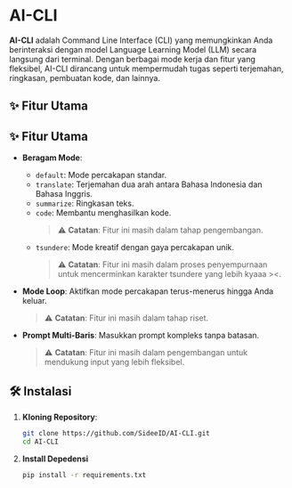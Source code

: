 # AI-CLI

**AI-CLI** adalah Command Line Interface (CLI) yang memungkinkan Anda berinteraksi dengan model Language Learning Model (LLM) secara langsung dari terminal. Dengan berbagai mode kerja dan fitur yang fleksibel, AI-CLI dirancang untuk mempermudah tugas seperti terjemahan, ringkasan, pembuatan kode, dan lainnya.

## ✨ Fitur Utama

## ✨ Fitur Utama

- **Beragam Mode**: 
  - `default`: Mode percakapan standar.
  - `translate`: Terjemahan dua arah antara Bahasa Indonesia dan Bahasa Inggris.
  - `summarize`: Ringkasan teks.
  - `code`: Membantu menghasilkan kode.  
    > ⚠️ **Catatan**: Fitur ini masih dalam tahap pengembangan.
  - `tsundere`: Mode kreatif dengan gaya percakapan unik.  
    > ⚠️ **Catatan**: Fitur ini masih dalam proses penyempurnaan untuk mencerminkan karakter tsundere yang lebih kyaaa ><.
    
- **Mode Loop**: Aktifkan mode percakapan terus-menerus hingga Anda keluar.  
  > ⚠️ **Catatan**: Fitur ini masih dalam tahap riset.

- **Prompt Multi-Baris**: Masukkan prompt kompleks tanpa batasan.  
  > ⚠️ **Catatan**: Fitur ini masih dalam pengembangan untuk mendukung input yang lebih fleksibel.

## 🛠️ Instalasi

1. **Kloning Repository**:
   ```bash
   git clone https://github.com/SideeID/AI-CLI.git
   cd AI-CLI

2. **Install Depedensi**
   ```bash
   pip install -r requirements.txt